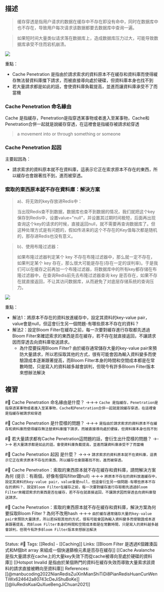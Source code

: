 ## 描述
> 缓存穿透是指用户请求的数据在缓存中不存在即没有命中，同时在数据库中也不存在，导致用户每次请求该数据都要去数据库中查询一遍。

> 如果短时间大量类似请求落在数据库上，造成数据库压力过大，可能导致数据库承受不住而宕机崩溃。

![](https://s6.51cto.com/images/blog/202205/05235853_6273f43dc9a6b82347.png?x-oss-process=image/watermark,size_14,text_QDUxQ1RP5Y2a5a6i,color_FFFFFF,t_100,g_se,x_10,y_10,shadow_20,type_ZmFuZ3poZW5naGVpdGk=)


重點：
- Cache Penetration 是指由於請求索求的資料原本不在緩存和資料庫而使得緩存無法替資料庫擋下請求，而被直接導向處於硬碟，但資料庫本身也找不到
- 若大量請求都是如此的話，會使資料庫負載提高，並進而讓資料庫承受不了而當機

### Cache Penetration 命名緣由
Cache 是指緩存，Penetration是指穿透某事物或者進入至某事物，Cache和Penetration合併一起就是說緩存穿透，在這裡會是指緩存被請求給穿透
> a movement into or through something or someone

### Cache Penetration 起因
主要起因為：
- 請求索求的資料原本就不在資料庫，這表示它正在索求原本不存在的東西，所以緩存也會跟著找不到，進而被穿透。

### 索取的東西原本就不存在資料庫：解決方案
> a)、将无效的key存放进Redis中：
> 
> 当出现Redis查不到数据，数据库也查不到数据的情况，我们就把这个key保存到Redis中，设置value="null"，并设置其过期时间极短，后面再出现查询这个key的请求的时候，直接返回null，就不需要再查询数据库了。但这种处理方式是有问题的，假如传进来的这个不存在的Key值每次都是随机的，那存进Redis也没有意义。

> b)、使用布隆过滤器：
>
> 如果布隆过滤器判定某个 key 不存在布隆过滤器中，那么就一定不存在，如果判定某个 key 存在，那么很大可能是存在(存在一定的误判率)。于是我们可以在缓存之前再加一个布隆过滤器，将数据库中的所有key都存储在布隆过滤器中，在查询Redis前先去布隆过滤器查询 key 是否存在，如果不存在就直接返回，不让其访问数据库，从而避免了对底层存储系统的查询压力。

![](https://s2.51cto.com/images/blog/202205/05235853_6273f43def1558136.png?x-oss-process=image/watermark,size_14,text_QDUxQ1RP5Y2a5a6i,color_FFFFFF,t_100,g_se,x_10,y_10,shadow_20,type_ZmFuZ3poZW5naGVpdGk=)

重點：
- 解法1：將原本不存在的資料放進緩存中，設定其資料的key-value pair，value會是null，但這會衍生另一個問題-有哪些原本不存在的資料？
- 解法2：設定Bloom Filter在緩存之前，每一次要對緩存進行存取都先透過Bloom Filter來確認索求的東西是否在緩存，若不存在就直接返回，不讓請求因而穿透去向資料庫發送請求。
	- 為什麼要採用Bloom Filter? 由於緩存通常儲存大量的key-value pair來預防大量請求，所以若採取其他的方式，很有可能會因為輸入資料變多而使驗證成本逐漸跟著提高，而Bloom Filter本身的時間和空間成本都是在常數時間，只是寫入的資料越多越會誤判，但現今有許多Bloom Filter版本來想辦法解決

## 複習
#🧠 Cache Penetration 命名緣由是什麼？ ->->-> `Cache 是指緩存，Penetration是指穿透某事物或者進入至某事物，Cache和Penetration合併一起就是說緩存穿透，在這裡會是指緩存被請求給穿透`
<!--SR:!2022-09-24,73,250-->

#🧠 Cache Penetration 是什麼樣的問題？ ->->-> `是指由於請求索求的資料原本不在緩存和資料庫而使得緩存無法替資料庫擋下請求，而被直接導向處於硬碟，但資料庫本身也找不到`
<!--SR:!2022-12-11,117,250-->

#🧠 若大量請求都有Cache Penetration這問題的話，會衍生出什麼樣的問題？ ->->-> `若大量請求都是如此的話，會使資料庫負載提高，並進而讓資料庫承受不了而當機`
<!--SR:!2022-09-02,58,250-->


#🧠 Cache Penetration 起因 是什麼？ ->->-> `請求索求的資料原本就不在資料庫，這表示它正在索求原本不存在的東西，所以緩存也會跟著找不到，進而被穿透。`
<!--SR:!2022-12-28,128,250-->

#🧠 Cache Penetration：索取的東西原本就不存在緩存和資料庫，請問解決方案為何 (提示：有兩個，好像有個叫filter跟null) ->->-> `將原本不存在的資料放進緩存中，設定其資料的key-value pair，value會是null，但這會衍生另一個問題-有哪些原本不存在的資料？、設定Bloom Filter在緩存之前，每一次要對緩存進行存取都先透過Bloom Filter來確認索求的東西是否在緩存，若不存在就直接返回，不讓請求因而穿透去向資料庫發送請求。`
<!--SR:!2022-12-29,128,250-->


#🧠 Cache Penetration：索取的東西原本就不存在緩存和資料庫，解決方案為何要採取Bloom Filter ? 為何不改用hash ->->-> `由於緩存通常儲存大量的key-value pair來預防大量請求，所以若採取其他的方式，很有可能會因為輸入資料變多而使驗證成本逐漸跟著提高，而Bloom Filter本身的時間和空間成本都是在常數時間，只是寫入的資料越多越會誤判，但現今有許多Bloom Filter版本來想辦法解決`
<!--SR:!2022-09-06,53,230-->

---
Status: #🌱 
Tags:
[[Redis] - [[Caching]] 
Links:
[[Bloom Filter 是透過K個雜湊函式和M個bit array 來組成一個快速篩檢元素是否存在緩存]]
[[Cache Avalanche 是指大量請求在cache上的大量key失效下而從cache被導向至處於硬碟的資料庫]]
[[Hotspot Invalid 是指由於某個熱門的資料在緩存失效而導致大量索求該資料的請求直接被轉向至資料庫]]
References:
[[@manbucoding2022NianRedisZuiXinMianShiTiDi8PianRedisHuanCunWenTiWx624642a80743cDeJiShuBoKe]]
[[@liuRedisKuaiQuXueBengJiChuan2021]]